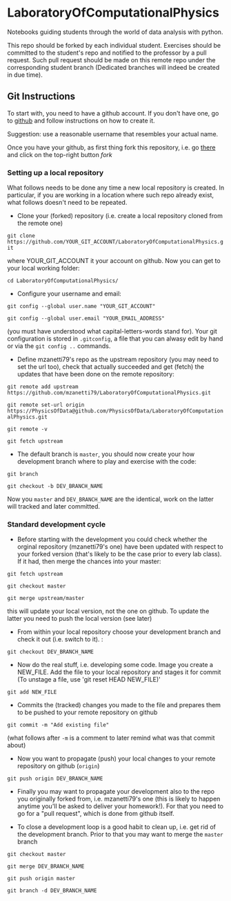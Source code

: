 # LaboratoryOfComputationalPhysics

Notebooks guiding students through the world of data analysis with python.

This repo should be forked by each individual student. Exercises should be committed to the student's repo and notified to the professor by a pull request.
Such pull request should be made on this remote repo under the corresponding student branch (Dedicated branches will indeed be created in due time).

## Git Instructions

To start with, you need to have a github account. If you don't have one, go to [github](github.com) and follow instructions on how to create it.

Suggestion: use a reasonable username that resembles your actual name.  

Once you have your github, as first thing fork this repository, i.e. go [there](https://github.com/mzanetti79/LaboratoryOfComputationalPhysics) and click on the top-right button *fork*

### Setting up a local repository

What follows needs to be done any time a new local repository is created.
In particular, if you are working in a location where such repo already exist, what follows doesn't need to be repeated.
  * Clone your (forked) repository (i.e. create a local repository cloned from the remote one)

`git clone https://github.com/YOUR_GIT_ACCOUNT/LaboratoryOfComputationalPhysics.git`

 where YOUR_GIT_ACCOUNT it your account on github. Now you can get to your local working folder:

 `cd LaboratoryOfComputationalPhysics/`

   * Configure your username and email:

`git config --global user.name "YOUR_GIT_ACCOUNT"`

`git config --global user.email "YOUR_EMAIL_ADDRESS"`

(you must have understood what capital-letters-words stand for). Your git configuration is stored in `.gitconfig`, a file that you can alwasy edit by hand or via the `git config ..` commands.

* Define mzanetti79's repo as the upstream repository (you may need to set the url too), check that actually succeeded and get (fetch) the updates that have been done on the remote repository:

`git remote add upstream https://github.com/mzanetti79/LaboratoryOfComputationalPhysics.git`

`git remote set-url origin https://PhysicsOfData@github.com/PhysicsOfData/LaboratoryOfComputationalPhysics.git`

`git remote -v`

`git fetch upstream`

  * The default branch is `master`, you should now create your how development branch where to play and exercise with the code:

`git branch`

`git checkout -b DEV_BRANCH_NAME`

Now you `master` and `DEV_BRANCH_NAME` are the identical, work on the latter will tracked and later committed.


### Standard development cycle

  * Before starting with the development you could check whether the orginal repository (mzanetti79's one) have been updated with respect to your forked version (that's likely to be the case prior to every lab class). If it had, then merge the chances into your master:

  `git fetch upstream`

  `git checkout master`

  `git merge upstream/master`

this will update your local version, not the one on github. To update the latter you need to push the local version (see later)

  * From within your local repository choose your development branch and check it out (i.e. switch to it). :

`git checkout DEV_BRANCH_NAME`

  * Now do the real stuff, i.e. developing some code. Image you create a NEW_FILE. Add the file to your local repository and stages it for commit (To unstage a file, use 'git reset HEAD NEW_FILE)'

`git add NEW_FILE`

  * Commits the (tracked) changes you made to the file and prepares them to be pushed to your remote repository on github

`git commit -m "Add existing file"`

(what follows after `-m` is a comment to later remind what was that commit about)

 * Now you want to propagate (push) your local changes to your remote repository on github (`origin`)

 `git push origin DEV_BRANCH_NAME`

 * Finally you may want to propagate your development also to the repo you originally forked from, i.e. mzanetti79's one (this is likely to happen anytime you'll be asked to deliver your homework!). For that you need to go for a "pull request", which is done from github itself.

 * To close a development loop is a good habit to clean up, i.e. get rid of the development branch. Prior to that you may want to merge the `master` branch

 `git checkout master`

 `git merge DEV_BRANCH_NAME`  

 `git push origin master`

 `git branch -d DEV_BRANCH_NAME`

